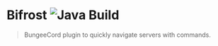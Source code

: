 # Bifrost ![Java Build](https://github.com/lolPants/bifrost/workflows/Java%20Build/badge.svg)

> BungeeCord plugin to quickly navigate servers with commands.
